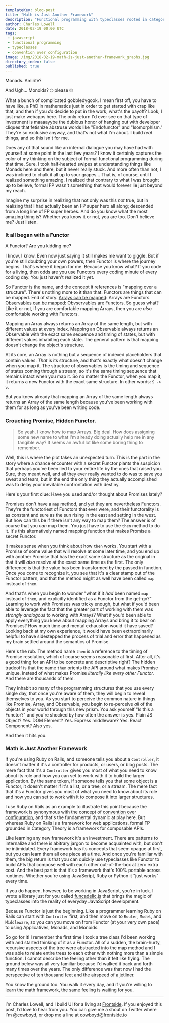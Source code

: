 ```yaml
---
templateKey: blog-post
title: "Math is Just Another Framework"
description: "Functional programming with typeclasses rooted in category theory may seem like some esoteric practice reserved for the truly pointy-haired. But guess what? You do it every day."
author: Charles Lowell
date: 2018-02-19 00:00 UTC
tags: 
 - javascript
 - functional programming
 - typeclasses
 - convention over configuration
image: /img/2018-02-19-math-is-just-another-framework_graphs.jpg
directory_index: false
published: true
---
```


<p>Monads. Amirite?</p>
<p style="clear: both"/>
<p style="clear:both;">And Ugh... Monoids? 🙄 please 🙄</p>

What a bunch of complicated gobbledygook. I mean first off, you have
to have like, a PhD in mathematics just in order to get started with
crap like that, and then if you _do_ decide to put in the work, what's
the payoff? Look, I just make webapps here. The only return I'd
ever see on that type of investment is maaaayybe the dubious honor of
hanging out with developer cliques that fetishize abstruse words like
"Endofunctor" and "Isomorphism." They're so exclusive anyway, and
that's not what I'm about. I build _real_ things, and so this isn't
for me.

Does any of that sound like an internal dialogue you may have had with
yourself at some point in the last few years? I know it certainly
captures the color of my thinking on the subject of formal functional
programming during that time. Sure, I took half-hearted swipes at
understanding things like Monads here and there, but it never really
stuck. And more often than not, I was inclined to chalk it all up to
sour grapes... That is, of course, until I realized something
amazing. I realized that contrary to what I was brought up to believe,
formal FP wasn't something that would forever lie just beyond my
reach.

Imagine my surprise in realizing that not only was this _not_ true, but in
realizing that I had actually been an FP super hero all along;
descended from a long line of FP super heroes. And do you know what
the most amazing thing is? Whether you know it or not, you are
too. Don't believe me? Just listen.

### It all began with a Functor

A Functor? Are you kidding me?

I know, I know. Even now just saying it still makes me want to
giggle. But if you're still doubting your own powers, then Functor
is where the journey begins. That's where it began for me. Because you
know what? If you code for a living, then odds are you use Functors
every coding minute of every coding day. You just haven't realized it
yet.

So Functor is the name, and the concept it references is
"mapping over a structure". There's nothing more to it than that. Functors are things
that can be mapped. End of story. [Arrays can be mapped][1]: Arrays
are Functors. [Observables can be mapped][2]: Obvservables are
Functors. So guess what? Like it or not, if you are comfortable mapping Arrays,
then you are _also_ comfortable working with Functors.

Mapping an Array always returns an Array of the same length, but with
different values at every index. Mapping an Observable always
returns an Observable with the exact same sequence and timing of
states, but with different values inhabiting each state. The general
pattern is that mapping doesn't change the object's structure.

At its core, an Array is nothing but a sequence of indexed placeholders
that contain values. _That_ is its structure, and that's exactly what
doesn't change when you map it. The structure of observables is the timing
and sequence of states coming through a stream, so it's the same
timing sequence that remains intact when you map it. So no matter the
Functor, when you map it, it returns a new Functor with the exact same
structure. In other words:  `S -> S`.

But you knew already that mapping an Array of the same length always
returns an Array of the same length because you've been working with
them for as long as you've been writing code.

### Crouching Promise, Hidden Functor.

> So yeah. I know how to map Arrays. Big deal. How does assigning some
> new name to what I'm already doing actually help me in any
> tangible way? It seems an awful lot like some boring thing to
> remember.

Well, this is where the plot takes an unexpected turn. This is the part
in the story where a chance encounter with a secret Functor plants the
suspicion that perhaps you've been lied to your entire life by the
ones that raised you. Sure, they meant well, and all they ever really
wanted to do was to save you sweat and tears, but in the end the only
thing they actually accomplished was to delay your inevitable
confrontation with destiny.

Here's your first clue: Have you used and/or thought about Promises
lately?

Promises don't have a `map` method, and yet they are nevertheless
Functors. They're the functoriest of Functors that ever were, and
their functorality is as constant and sure as the sun rising in the
east and setting in the west. But how can this be if there isn't any
way to map them? The answer is of course that you _can_ map them. You
just have to use the `then` method to do it. It's this alternatively
named mapping function that makes Promise a secret Functor.

It makes sense when you think about how `then` works. You start with a
Promise of some value that will resolve at some later time, and you
end up with another Promise that has the exact same structure as the
original in that it will _also_ resolve at the exact same time as the
first. The only difference is that the value has been transformed by
the passed in function. Once you come to recognize it, you see that
it's a clear stamp out of the Functor pattern, and that the method
might as well have been called `map` instead of `then`.

And that's when you begin to wonder "what if it _had_ been named `map`
instead of `then`, and explicitly identified as a Functor from the
get-go?" Learning to work with Promises was tricky enough, but what if
you'd been able to leverage the fact that the greater part of working
with them was _strongly analogous_ to working with Arrays? What if
you'd been able to apply everything you knew about mapping Arrays and
bring it to bear on Promises? How much time and mental exhaustion
would it have saved? Looking back at my own experience, it would have
been extraordinarily helpful to have sidestepped the process of trial
and error that happened as my brain settled around the semantics of
Promise.

Here's the rub. The method name `then` is a reference to the timing of
Promise resolution, which of course seems reasonable at first. After
all, it's a good thing for an API to be concrete and descriptive
right? The hidden tradeoff is that the name `then` orients the
API around what makes Promise unique, instead of what makes Promise
_literally like every other Functor_. And there are thousands of
them.

They inhabit so many of the programming structures that
you use every single day, that once you're aware of them, they will
begin to reveal themselves to you. As you start to perceive the common
nature in things like Promise, Array, and Observable, you begin to
re-perceive _all_ of the objects in your world through this new prism. You ask
yourself "Is this a Functor?" and you're shocked by how often
the answer is yes. Plain JS Object? Yes. DOM Element? Yes. Express
middleware? Yes. React Component? Also yes.

And then it hits you.

### Math is Just Another Framework

If you're using Ruby on Rails, and someone tells you about a
`Controller`, it doesn't matter if it's a controller for products, or
users, or blog posts. The mere fact that it's a `Controller` gives you
most of what you need to know about its role and how you can set to
work with it to build the larger application. By the same token, if
someone tells you that some object is a Functor, it doesn't matter if
it's a list, or a tree, or a stream. The mere fact that it's a Functor
gives you most of what you need to know about its role and how you can
set to work with it to compose it into larger structures.

I use Ruby on Rails as an example to illustrate this point because the
framework is synonymous with the concept of [convention over
configuration][5], and that's the fundamental dynamic at play here. But
whereas Ruby on Rails is a framework for web applications, formal FP
grounded in Category Theory is a framework for composable APIs.

Like learning any new framework it's an investment. There are patterns
to internalize and there is abitrary jargon to become acquainted with, but
don't be intimidated. Every framework has its concepts that
seem opaque at first, but you can learn them all one piece at a
time. And once you're familiar with them, the big return is that you
can quickly use typeclasses like Functor to build APIs that compose
well with each other out-of-the-box at zero extra cost. And the best
part is that it's a framework that's 100% portable across
runtimes. Whether you're using JavaScript, Ruby or Python it "just
works" every time.

If you do happen, however, to be working in JavaScript, you're in
luck. I wrote a library just for you called [funcadelic.js][3] that
brings the magic of typeclasses into the reality of everyday JavaScript
development.

Because Functor is just the beginning. Like a programmer
learning Ruby on Rails can start with `Controller` first, and then
move on to `Router`, `Model`, and `Middleware`, so you can you move on
from Functor (at your very own pace) to using Applicatives, Monads, and
Monoids.

So go for it! I remember the first time I took a tree class I'd been
working with and started thinking of it as a Functor. All of a sudden,
the brain-hurty, recursive aspects of the tree were abstracted into
the map method and I was able to relate entire trees to each other
with nothing more than a simple function. I cannot describe the feeling other than
it felt like flying. The ground below was all very familiar because I'd
walked it back and forth many times over the years. The only
difference was that now I had the perspective of ten thousand feet and
the airspeed of a jetliner.

You know the ground too. You walk it every day, and if you're willing
to learn the math framework, the same feeling is waiting for you.

<hr/>

I’m Charles Lowell, and I build UI for a living at [Frontside][6]. If
you enjoyed this post, I’d love to hear from you. You can give me a
shout on Twitter where I'm [@cowboyd][4], or drop me a line at
[cowboyd@frontside.io][7]

[1]: http://127.0.0.1:59477/Dash/wbiryrnu/developer.mozilla.org/en-US/docs/Web/JavaScript/Reference/Global_objects/Array/map.html
[2]: http://reactivex.io/rxjs/class/es6/Observable.js~Observable.html#instance-method-map
[3]: https://github.com/cowboyd/funcadelic.js
[4]: https://twitter.com/cowboyd
[5]: http://rubyonrails.org/doctrine/#convention-over-configuration
[6]: https://frontside.io
[7]: mailto:cowboyd@frontside.io
